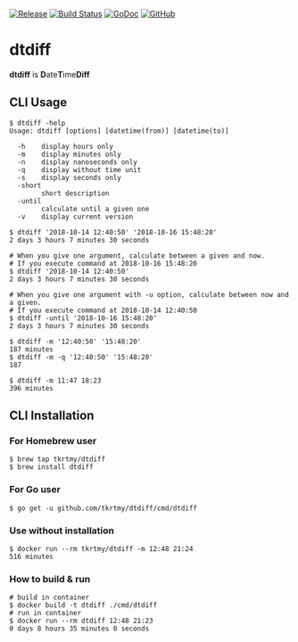 [![Release](https://img.shields.io/github/release/tkrtmy/dtdiff.svg)](https://github.com/tkrtmy/dtdiff/releases)
[![Build Status](https://travis-ci.org/tkrtmy/dtdiff.svg?branch=master)](https://travis-ci.org/tkrtmy/dtdiff)
[![GoDoc](https://godoc.org/github.com/tkrtmy/dtdiff?status.svg)](https://godoc.org/github.com/tkrtmy/dtdiff)
[![GitHub](https://img.shields.io/github/license/mashape/apistatus.svg?style=plastic)][license]

[license]: https://github.com/tkrtmy/dtdiff/blob/master/LICENCE

# dtdiff
**dtdiff** is **D**ate**T**ime**Diff**

## CLI Usage

```shell
$ dtdiff -help
Usage: dtdiff [options] [datetime(from)] [datetime(to)]

  -h    display hours only
  -m    display minutes only
  -n    display nanoseconds only
  -q    display without time unit
  -s    display seconds only
  -short
        short description
  -until
        calculate until a given one
  -v    display current version

$ dtdiff '2018-10-14 12:40:50' '2018-10-16 15:48:20'
2 days 3 hours 7 minutes 30 seconds

# When you give one argument, calculate between a given and now.
# If you execute command at 2018-10-16 15:48:20
$ dtdiff '2018-10-14 12:40:50'
2 days 3 hours 7 minutes 30 seconds

# When you give one argument with -u option, calculate between now and a given.
# If you execute command at 2018-10-14 12:40:50
$ dtdiff -until '2018-10-16 15:48:20'
2 days 3 hours 7 minutes 30 seconds

$ dtdiff -m '12:40:50' '15:48:20'
187 minutes
$ dtdiff -m -q '12:40:50' '15:48:20'
187

$ dtdiff -m 11:47 18:23
396 minutes
```

## CLI Installation

### For Homebrew user

```shell
$ brew tap tkrtmy/dtdiff
$ brew install dtdiff
```

### For Go user
```shell
$ go get -u github.com/tkrtmy/dtdiff/cmd/dtdiff
```

### Use without installation

```shell
$ docker run --rm tkrtmy/dtdiff -m 12:48 21:24
516 minutes
```

### How to build & run

```shell
# build in container
$ docker build -t dtdiff ./cmd/dtdiff
# run in container
$ docker run --rm dtdiff 12:48 21:23
0 days 8 hours 35 minutes 0 seconds
```
